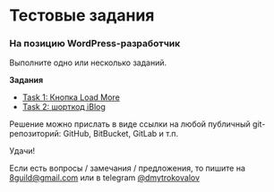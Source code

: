 # Тестовые задания

### На позицию WordPress-разработчик

Выполните одно или несколько заданий.

**Задания**

- [Task 1: Кнопка Load More](wp-task1/README.md)
- [Task 2: шорткод iBlog](wp-task2/README.md)

Решение можно прислать в виде ссылки на любой публичный git-репозиторий: GitHub, BitBucket, GitLab и т.п.

Удачи!

Если есть вопросы / замечания / предложения, то пишите на 8guild@gmail.com или в telegram [@dmytrokovalov](https://t.me/dmytrokovalov)